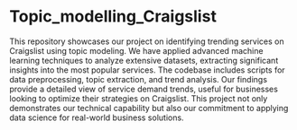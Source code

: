 # Topic_modelling_Craigslist
This repository showcases our project on identifying trending services on Craigslist using topic modeling. We have applied advanced machine learning techniques to analyze extensive datasets, extracting significant insights into the most popular services. The codebase includes scripts for data preprocessing, topic extraction, and trend analysis. Our findings provide a detailed view of service demand trends, useful for businesses looking to optimize their strategies on Craigslist. This project not only demonstrates our technical capability but also our commitment to applying data science for real-world business solutions.
